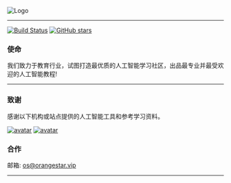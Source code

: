 ![Logo](http://www.tisv.cn/img/logo.png)

--------------------------------------------------------------------------------


[![Build Status](https://ci.pytorch.org/jenkins/job/pytorch-master/badge/icon)](http://www.tisv.cn/) [![GitHub stars](http://www.tisv.cn/img/givemeastar.png)](https://github.com/AITutorials/)


### 使命

我们致力于教育行业，试图打造最优质的人工智能学习社区，出品最专业并最受欢迎的人工智能教程!

---

### 致谢

感谢以下机构或站点提供的人工智能工具和参考学习资料。


[![avatar](./img/lockup.svg)](https://tensorflow.google.cn/)
[![avatar](./img/Pytorch_logo-1024x205.png)](https://pytorch.org/)


### 合作

邮箱: os@orangestar.vip

---
